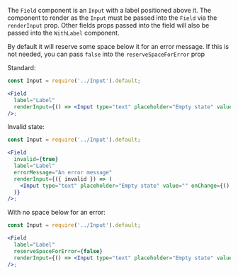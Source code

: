 The `Field` component is an `Input` with a label positioned above it. The component to render as the `Input`
must be passed into the `Field` via the `renderInput` prop. Other fields props passed into the field will also
be passed into the `WithLabel` component.

By default it will reserve some space below it for an error message. If this is not needed, you can pass `false`
into the `reserveSpaceForError` prop

Standard:

```jsx
const Input = require('../Input').default;

<Field
  label="Label"
  renderInput={() => <Input type="text" placeholder="Empty state" value="" onChange={() => null} />}
/>;
```

Invalid state:

```jsx
const Input = require('../Input').default;

<Field
  invalid={true}
  label="Label"
  errorMessage="An error message"
  renderInput={({ invalid }) => (
    <Input type="text" placeholder="Empty state" value="" onChange={() => null} invalid />
  )}
/>;
```

With no space below for an error:

```jsx
const Input = require('../Input').default;

<Field
  label="Label"
  reserveSpaceForError={false}
  renderInput={() => <Input type="text" placeholder="Empty state" value="" onChange={() => null} />}
/>;
```
